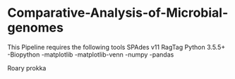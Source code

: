 # Comparative-Analysis-of-Microbial-genomes


This Pipeline requires the following tools
SPAdes v11
RagTag
Python 3.5.5+
  -Biopython
  -matplotlib
  -matplotlib-venn
  -numpy
  -pandas

Roary
prokka

